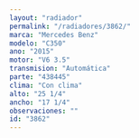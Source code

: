 ```yaml
---
layout: "radiador"
permalink: "/radiadores/3862/"
marca: "Mercedes Benz"
modelo: "C350"
ano: "2015"
motor: "V6 3.5"
transmision: "Automática"
parte: "438445"
clima: "Con clima"
alto: "25 1/4"
ancho: "17 1/4"
observaciones: ""
id: "3862"
---
```


